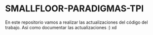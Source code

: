 # SMALLFLOOR-PARADIGMAS-TPI
En este repositorio vamos a realizar las actualizaciones del código del trabajo.
Así como documentar las actualizaciones :)
xd
